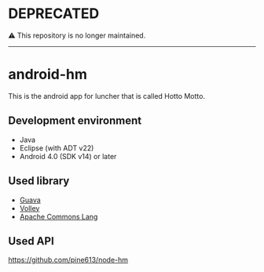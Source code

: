 # DEPRECATED

:warning: This repository is no longer maintained.

-----

android-hm
==========

This is the android app for luncher that is called Hotto Motto. 

## Development environment
- Java
- Eclipse (with ADT v22)
- Android 4.0 (SDK v14) or later 

## Used library
- [Guava](https://code.google.com/p/guava-libraries/)
- [Volley](https://android.googlesource.com/platform/frameworks/volley)
- [Apache Commons Lang](http://commons.apache.org/proper/commons-lang/)

## Used API
https://github.com/pine613/node-hm
